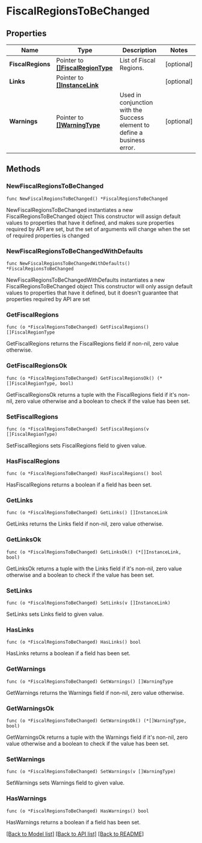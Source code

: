 # FiscalRegionsToBeChanged

## Properties

Name | Type | Description | Notes
------------ | ------------- | ------------- | -------------
**FiscalRegions** | Pointer to [**[]FiscalRegionType**](FiscalRegionType.md) | List of Fiscal Regions. | [optional] 
**Links** | Pointer to [**[]InstanceLink**](InstanceLink.md) |  | [optional] 
**Warnings** | Pointer to [**[]WarningType**](WarningType.md) | Used in conjunction with the Success element to define a business error. | [optional] 

## Methods

### NewFiscalRegionsToBeChanged

`func NewFiscalRegionsToBeChanged() *FiscalRegionsToBeChanged`

NewFiscalRegionsToBeChanged instantiates a new FiscalRegionsToBeChanged object
This constructor will assign default values to properties that have it defined,
and makes sure properties required by API are set, but the set of arguments
will change when the set of required properties is changed

### NewFiscalRegionsToBeChangedWithDefaults

`func NewFiscalRegionsToBeChangedWithDefaults() *FiscalRegionsToBeChanged`

NewFiscalRegionsToBeChangedWithDefaults instantiates a new FiscalRegionsToBeChanged object
This constructor will only assign default values to properties that have it defined,
but it doesn't guarantee that properties required by API are set

### GetFiscalRegions

`func (o *FiscalRegionsToBeChanged) GetFiscalRegions() []FiscalRegionType`

GetFiscalRegions returns the FiscalRegions field if non-nil, zero value otherwise.

### GetFiscalRegionsOk

`func (o *FiscalRegionsToBeChanged) GetFiscalRegionsOk() (*[]FiscalRegionType, bool)`

GetFiscalRegionsOk returns a tuple with the FiscalRegions field if it's non-nil, zero value otherwise
and a boolean to check if the value has been set.

### SetFiscalRegions

`func (o *FiscalRegionsToBeChanged) SetFiscalRegions(v []FiscalRegionType)`

SetFiscalRegions sets FiscalRegions field to given value.

### HasFiscalRegions

`func (o *FiscalRegionsToBeChanged) HasFiscalRegions() bool`

HasFiscalRegions returns a boolean if a field has been set.

### GetLinks

`func (o *FiscalRegionsToBeChanged) GetLinks() []InstanceLink`

GetLinks returns the Links field if non-nil, zero value otherwise.

### GetLinksOk

`func (o *FiscalRegionsToBeChanged) GetLinksOk() (*[]InstanceLink, bool)`

GetLinksOk returns a tuple with the Links field if it's non-nil, zero value otherwise
and a boolean to check if the value has been set.

### SetLinks

`func (o *FiscalRegionsToBeChanged) SetLinks(v []InstanceLink)`

SetLinks sets Links field to given value.

### HasLinks

`func (o *FiscalRegionsToBeChanged) HasLinks() bool`

HasLinks returns a boolean if a field has been set.

### GetWarnings

`func (o *FiscalRegionsToBeChanged) GetWarnings() []WarningType`

GetWarnings returns the Warnings field if non-nil, zero value otherwise.

### GetWarningsOk

`func (o *FiscalRegionsToBeChanged) GetWarningsOk() (*[]WarningType, bool)`

GetWarningsOk returns a tuple with the Warnings field if it's non-nil, zero value otherwise
and a boolean to check if the value has been set.

### SetWarnings

`func (o *FiscalRegionsToBeChanged) SetWarnings(v []WarningType)`

SetWarnings sets Warnings field to given value.

### HasWarnings

`func (o *FiscalRegionsToBeChanged) HasWarnings() bool`

HasWarnings returns a boolean if a field has been set.


[[Back to Model list]](../README.md#documentation-for-models) [[Back to API list]](../README.md#documentation-for-api-endpoints) [[Back to README]](../README.md)


